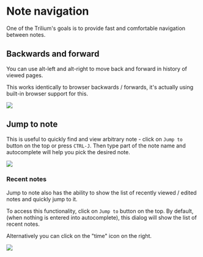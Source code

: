 # Note navigation
One of the Trilium's goals is to provide fast and comfortable navigation between notes.

Backwards and forward
---------------------

You can use alt-left and alt-right to move back and forward in history of viewed pages.

This works identically to browser backwards / forwards, it's actually using built-in browser support for this.

![](images/back-and-forwards.gif)

Jump to note
------------

This is useful to quickly find and view arbitrary note - click on `Jump to` button on the top or press `CTRL-J`. Then type part of the note name and autocomplete will help you pick the desired note.

![](images/jump-to.gif)

### Recent notes

Jump to note also has the ability to show the list of recently viewed / edited notes and quickly jump to it.

To access this functionality, click on `Jump to` button on the top. By default, (when nothing is entered into autocomplete), this dialog will show the list of recent notes.

Alternatively you can click on the "time" icon on the right.

![](images/recent-notes.gif)
